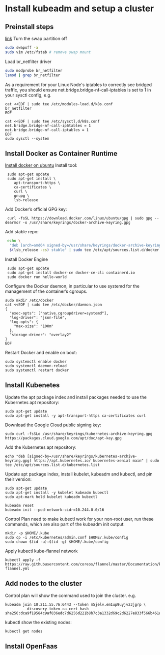 # Install kubeadm and setup a cluster
## Preinstall steps
[link](https://kubernetes.io/docs/setup/production-environment/tools/kubeadm/install-kubeadm/)
Turn the swap partition off
```bash
sudo swapoff -a
sudo vim /etc/fstab # remove swap mount
```

Load br_netfilter driver
```bash
sudo modprobe br_netfilter
lsmod | grep br_netfilter
```
As a requirement for your Linux Node's iptables to correctly see bridged traffic, you should ensure net.bridge.bridge-nf-call-iptables is set to 1 in your sysctl config, e.g.
```
cat <<EOF | sudo tee /etc/modules-load.d/k8s.conf
br_netfilter
EOF

cat <<EOF | sudo tee /etc/sysctl.d/k8s.conf
net.bridge.bridge-nf-call-ip6tables = 1
net.bridge.bridge-nf-call-iptables = 1
EOF
sudo sysctl --system
```

## Install Docker as Container Runtime
[Install docker on ubuntu](https://docs.docker.com/engine/install/ubuntu/)
Install tool:
```
 sudo apt-get update
 sudo apt-get install \
    apt-transport-https \
    ca-certificates \
    curl \
    gnupg \
    lsb-release
```
Add Docker’s official GPG key:
```
 curl -fsSL https://download.docker.com/linux/ubuntu/gpg | sudo gpg --dearmor -o /usr/share/keyrings/docker-archive-keyring.gpg
```

Add stable repo:
```bash
 echo \
  "deb [arch=amd64 signed-by=/usr/share/keyrings/docker-archive-keyring.gpg] https://download.docker.com/linux/ubuntu \
  $(lsb_release -cs) stable" | sudo tee /etc/apt/sources.list.d/docker.list > /dev/null
```
Install Docker Engine
```
 sudo apt-get update
 sudo apt-get install docker-ce docker-ce-cli containerd.io
 sudo docker run hello-world
```
Configure the Docker daemon, in particular to use systemd for the management of the container’s cgroups.
```
sudo mkdir /etc/docker
cat <<EOF | sudo tee /etc/docker/daemon.json
{
  "exec-opts": ["native.cgroupdriver=systemd"],
  "log-driver": "json-file",
  "log-opts": {
    "max-size": "100m"
  },
  "storage-driver": "overlay2"
}
EOF
```
Restart Docker and enable on boot:
```
sudo systemctl enable docker
sudo systemctl daemon-reload
sudo systemctl restart docker
```
## Install Kubenetes
Update the apt package index and install packages needed to use the Kubernetes apt repository:
```
sudo apt-get update
sudo apt-get install -y apt-transport-https ca-certificates curl
```
Download the Google Cloud public signing key:
```
sudo curl -fsSLo /usr/share/keyrings/kubernetes-archive-keyring.gpg https://packages.cloud.google.com/apt/doc/apt-key.gpg
```
Add the Kubernetes apt repository:
```
echo "deb [signed-by=/usr/share/keyrings/kubernetes-archive-keyring.gpg] https://apt.kubernetes.io/ kubernetes-xenial main" | sudo tee /etc/apt/sources.list.d/kubernetes.list
```
Update apt package index, install kubelet, kubeadm and kubectl, and pin their version:
```
sudo apt-get update
sudo apt-get install -y kubelet kubeadm kubectl
sudo apt-mark hold kubelet kubeadm kubectl
```

```
kubeadm reset
kubeadm init --pod-network-cidr=10.244.0.0/16
```

Control Plan need to make kubectl work for your non-root user, run these commands, which are also part of the kubeadm init output:
```
mkdir -p $HOME/.kube
sudo cp -i /etc/kubernetes/admin.conf $HOME/.kube/config
sudo chown $(id -u):$(id -g) $HOME/.kube/config
```
Apply kubectl kube-flannel network
```
kubectl apply -f https://raw.githubusercontent.com/coreos/flannel/master/Documentation/kube-flannel.yml
```

## Add nodes to the cluster
Control plan will show the command used to join the cluster. e.g.
```
kubeadm join 10.211.55.76:6443 --token m5jelv.em1up9uyjv23jgrp \
        --discovery-token-ca-cert-hash sha256:dca9f19584c9af036edc7d6256d221b8b7c3a1332d69c2d6227e833f566b461a
```

kubectl show the existing nodes:
```
kubectl get nodes
```

## Install OpenFaas
